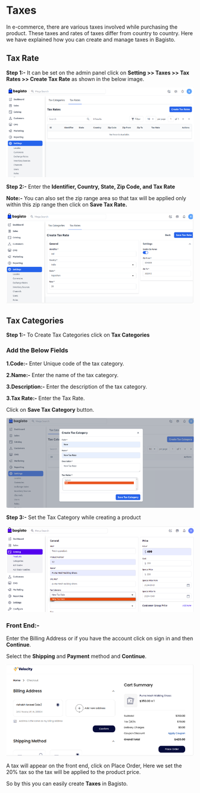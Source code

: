 # Taxes

In e-commerce, there are various taxes involved while purchasing the product. These taxes and rates of taxes differ from country to country. Here we have explained how you can create and manage taxes in Bagisto.

## Tax Rate

**Step 1:-** It can be set on the admin panel click on **Setting >> Taxes >> Tax Rates >> Create Tax Rate** as shown in the below image.

![Tax Rate](../../assets/2.x/images/settings/taxRate.png)

**Step 2:-** Enter the **Identifier, Country, State, Zip Code, and Tax Rate**

**Note:-** You can also set the zip range area so that tax will be applied only within this zip range then click on **Save Tax Rate.**   

![Save Tax Rate](../../assets/2.x/images/settings/savetaxRate.png)

## Tax Categories

**Step 1:-** To Create Tax Categories click on **Tax Categories** 

### Add the Below Fields

**1.Code:-** Enter Unique code of the tax category.

**2.Name:-** Enter the name of the tax category.

**3.Description:-** Enter the description of the tax category.

**3.Tax Rate:-** Enter the Tax Rate.

Click on **Save Tax Category** button.

![Save Category](../../assets/2.x/images/settings/saveCategory.png)

**Step 3:-** Set the Tax Category while creating a product

![Product Category](../../assets/2.x/images/settings/productCategory.png)

### Front End:-

Enter the Billing Address or if you have the account click on sign in and then **Continue**.

Select the **Shipping** and **Payment** method and **Continue**.

![Tax Front](../../assets/2.x/images/settings/taxFront.png)

A tax will appear on the front end, click on Place Order, Here we set the 20% tax so the tax will be applied to the product price.

So by this you can easily create **Taxes** in Bagisto.